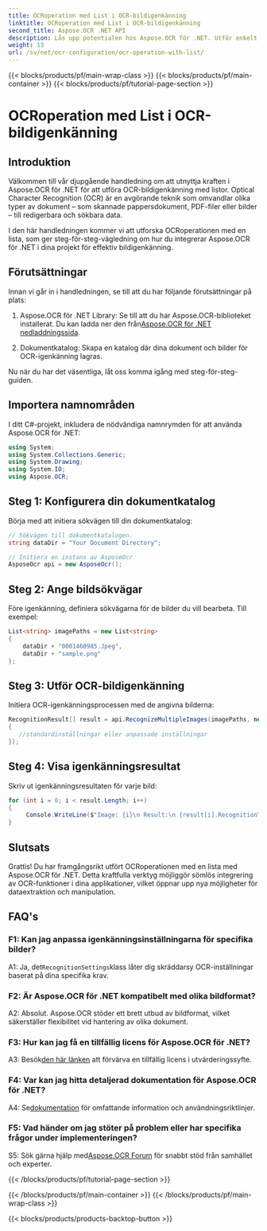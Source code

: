 ```yaml
---
title: OCRoperation med List i OCR-bildigenkänning
linktitle: OCRoperation med List i OCR-bildigenkänning
second_title: Aspose.OCR .NET API
description: Lås upp potentialen hos Aspose.OCR för .NET. Utför enkelt OCR-bildigenkänning med listor. Öka produktiviteten och datautvinningen i dina applikationer.
weight: 13
url: /sv/net/ocr-configuration/ocr-operation-with-list/
---
```


{{< blocks/products/pf/main-wrap-class >}}
{{< blocks/products/pf/main-container >}}
{{< blocks/products/pf/tutorial-page-section >}}

# OCRoperation med List i OCR-bildigenkänning

## Introduktion

Välkommen till vår djupgående handledning om att utnyttja kraften i Aspose.OCR för .NET för att utföra OCR-bildigenkänning med listor. Optical Character Recognition (OCR) är en avgörande teknik som omvandlar olika typer av dokument – som skannade pappersdokument, PDF-filer eller bilder – till redigerbara och sökbara data.

I den här handledningen kommer vi att utforska OCRoperationen med en lista, som ger steg-för-steg-vägledning om hur du integrerar Aspose.OCR för .NET i dina projekt för effektiv bildigenkänning.

## Förutsättningar

Innan vi går in i handledningen, se till att du har följande förutsättningar på plats:

1.  Aspose.OCR för .NET Library: Se till att du har Aspose.OCR-biblioteket installerat. Du kan ladda ner den från[Aspose.OCR för .NET nedladdningssida](https://releases.aspose.com/ocr/net/).

2. Dokumentkatalog: Skapa en katalog där dina dokument och bilder för OCR-igenkänning lagras.

Nu när du har det väsentliga, låt oss komma igång med steg-för-steg-guiden.

## Importera namnområden

I ditt C#-projekt, inkludera de nödvändiga namnrymden för att använda Aspose.OCR för .NET:

```csharp
using System;
using System.Collections.Generic;
using System.Drawing;
using System.IO;
using Aspose.OCR;
```

## Steg 1: Konfigurera din dokumentkatalog

Börja med att initiera sökvägen till din dokumentkatalog:
```csharp
// Sökvägen till dokumentkatalogen.
string dataDir = "Your Document Directory";

// Initiera en instans av AsposeOcr
AsposeOcr api = new AsposeOcr();
```

## Steg 2: Ange bildsökvägar

Före igenkänning, definiera sökvägarna för de bilder du vill bearbeta. Till exempel:

```csharp
List<string> imagePaths = new List<string>
{
    dataDir + "0001460985.Jpeg",
    dataDir + "sample.png"
};
```

## Steg 3: Utför OCR-bildigenkänning

Initiera OCR-igenkänningsprocessen med de angivna bilderna:

```csharp
RecognitionResult[] result = api.RecognizeMultipleImages(imagePaths, new RecognitionSettings
{
   //standardinställningar eller anpassade inställningar
});
```

## Steg 4: Visa igenkänningsresultat

Skriv ut igenkänningsresultaten för varje bild:

```csharp
for (int i = 0; i < result.Length; i++)
{
	 Console.WriteLine($"Image: {i}\n Result:\n {result[i].RecognitionText}");
}
```

## Slutsats

Grattis! Du har framgångsrikt utfört OCRoperationen med en lista med Aspose.OCR för .NET. Detta kraftfulla verktyg möjliggör sömlös integrering av OCR-funktioner i dina applikationer, vilket öppnar upp nya möjligheter för dataextraktion och manipulation.

## FAQ's

### F1: Kan jag anpassa igenkänningsinställningarna för specifika bilder?

 A1: Ja, det`RecognitionSettings`klass låter dig skräddarsy OCR-inställningar baserat på dina specifika krav.

### F2: Är Aspose.OCR för .NET kompatibelt med olika bildformat?

A2: Absolut. Aspose.OCR stöder ett brett utbud av bildformat, vilket säkerställer flexibilitet vid hantering av olika dokument.

### F3: Hur kan jag få en tillfällig licens för Aspose.OCR för .NET?

 A3: Besök[den här länken](https://purchase.aspose.com/temporary-license/) att förvärva en tillfällig licens i utvärderingssyfte.

### F4: Var kan jag hitta detaljerad dokumentation för Aspose.OCR för .NET?

 A4: Se[dokumentation](https://reference.aspose.com/ocr/net/) för omfattande information och användningsriktlinjer.

### F5: Vad händer om jag stöter på problem eller har specifika frågor under implementeringen?

 S5: Sök gärna hjälp med[Aspose.OCR Forum](https://forum.aspose.com/c/ocr/16) för snabbt stöd från samhället och experter.

{{< /blocks/products/pf/tutorial-page-section >}}

{{< /blocks/products/pf/main-container >}}
{{< /blocks/products/pf/main-wrap-class >}}

{{< blocks/products/products-backtop-button >}}
